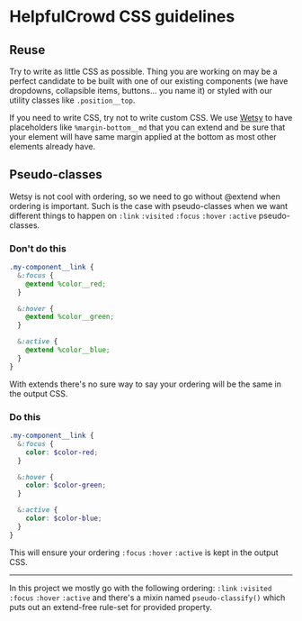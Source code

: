 # HelpfulCrowd CSS guidelines

## Reuse

Try to write as little CSS as possible. Thing you are working on may be a perfect candidate to be built with one of our existing components (we have dropdowns, collapsible items, buttons... you name it) or styled with our utility classes like `.position__top`.

If you need to write CSS, try not to write custom CSS. We use [Wetsy](https://github.com/mizurnix/wetsy) to have placeholders like `%margin-bottom__md` that you can extend and be sure that your element will have same margin applied at the bottom as most other elements already have.

## Pseudo-classes

Wetsy is not cool with ordering, so we need to go without @extend when ordering is important. Such is the case with pseudo-classes when we want different things to happen on `:link` `:visited` `:focus` `:hover` `:active` pseudo-classes.

### Don't do this

```scss
.my-component__link {
  &:focus {
    @extend %color__red;
  }

  &:hover {
    @extend %color__green;
  }

  &:active {
    @extend %color__blue;
  }
}
```

With extends there's no sure way to say your ordering will be the same in the output CSS.

### Do this

```scss
.my-component__link {
  &:focus {
    color: $color-red;
  }

  &:hover {
    color: $color-green;
  }

  &:active {
    color: $color-blue;
  }
}
```

This will ensure your ordering `:focus` `:hover` `:active` is kept in the output CSS.

---
In this project we mostly go with the following ordering: `:link` `:visited` `:focus` `:hover` `:active` and there's a mixin named `pseudo-classify()` which puts out an extend-free rule-set for provided property.
